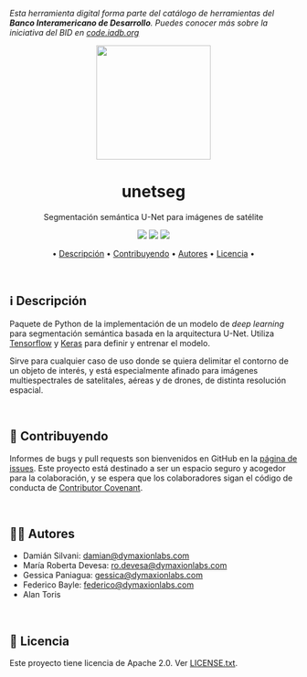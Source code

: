 _Esta herramienta digital forma parte del catálogo de herramientas del **Banco Interamericano de Desarrollo**. Puedes conocer más sobre la iniciativa del BID en [code.iadb.org](https://code.iadb.org)_

<p align="center">
  <img height=200 src="https://user-images.githubusercontent.com/71611391/124545932-42fa5380-de00-11eb-932e-a5af36d3bbfb.png">
</p>

<h1 align="center">unetseg</h1>

<p align="center">
  Segmentación semántica U-Net para imágenes de satélite
</p>

<p align="center">
  <a href="LICENSE.txt"><img src="https://img.shields.io/github/license/dymaxionlabs/unetseg"></a>
  <a href="https://github.com/dymaxionlabs/unetseg/releases"><img src="https://img.shields.io/github/v/tag/dymaxionlabs/unetseg"></a>
  <a href="https://sonarcloud.io/dashboard?id=dymaxionlabs_unetseg"><img src="https://sonarcloud.io/api/project_badges/measure?project=dymaxionlabs_unetseg&metric=alert_status"></a>
</p>

<p  align="center"> •
  <a  href="#information_source-descripción">Descripción</a> •
  <a  href="#handshake-contribuyendo">Contribuyendo</a> •
  <a  href="#man_technologist-autores">Autores</a> •
  <a  href="#page_facing_up-licencia">Licencia</a> •
</p>

<br>

## :information_source: Descripción

Paquete de Python de la implementación de un modelo de _deep learning_ para segmentación semántica basada en la arquitectura U-Net. Utiliza [Tensorflow](https://www.tensorflow.org/) y [Keras](https://keras.io/) para definir y entrenar el modelo.

Sirve para cualquier caso de uso donde se quiera delimitar el contorno de un objeto de interés, y está especialmente afinado para imágenes multiespectrales de satelitales, aéreas y de drones, de distinta resolución espacial.

<br>

## :handshake: Contribuyendo

Informes de bugs y pull requests son bienvenidos en GitHub en la [página de issues](https://github.com/dymaxionlabs/unetseg/issues). Este proyecto está destinado a ser un espacio seguro y acogedor para la colaboración, y se espera que los colaboradores sigan el código de conducta de [Contributor Covenant](http://contributor-covenant.org).

<br>

## :man_technologist: Autores

- Damián Silvani: <damian@dymaxionlabs.com>
- María Roberta Devesa: <ro.devesa@dymaxionlabs.com>
- Gessica Paniagua: <gessica@dymaxionlabs.com>
- Federico Bayle: <federico@dymaxionlabs.com>
- Alan Toris

<br>

## :page_facing_up: Licencia

Este proyecto tiene licencia de Apache 2.0. Ver [LICENSE.txt](LICENSE.txt).
